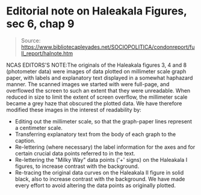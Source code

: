 # Editorial note on Haleakala Figures, sec 6, chap 9

> Source: https://www.bibliotecapleyades.net/SOCIOPOLITICA/condonreport/full_report/halnote.htm

NCAS EDITORS'S NOTE:The originals of the Haleakala figures 3, 4 and 8 (photometer data) were images of data plotted on millimeter scale graph paper, with labels and explanatory text displayed in a somewhat haphazard manner. The scanned images we started with were full-page, and overflowed the screen to such an extent that they were unreadable. When reduced in size to limit the extent of screen overflow, the millimeter scale became a grey haze that obscured the plotted data. We have therefore modified these images in the interest of readability by:
- Editing out the millimeter scale, so that the graph-paper lines represent a centimeter scale.
- Transferring explanatory text from the body of each graph to the caption.
- Re-lettering (where necessary) the label information for the axes and for certain crucial data points referred to in the text.
- Re-lettering the "Milky Way" data points ('+' signs) on the Haleakala I figures, to increase contrast with the background.
- Re-tracing the original data curves on the Haleakala II figure in solid black, also to increase contrast with the background.
We have made every effort to avoid altering the data points as originally plotted.
